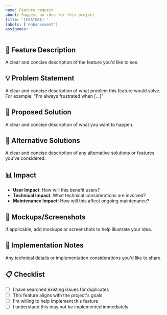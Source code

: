 ```yaml
---
name: Feature request
about: Suggest an idea for this project
title: '[FEATURE] '
labels: ['enhancement']
assignees: ''
---
```


## 🚀 Feature Description
A clear and concise description of the feature you'd like to see.

## 💡 Problem Statement
A clear and concise description of what problem this feature would solve. For example: "I'm always frustrated when [...]"

## 🎯 Proposed Solution
A clear and concise description of what you want to happen.

## 🔄 Alternative Solutions
A clear and concise description of any alternative solutions or features you've considered.

## 📊 Impact
- **User Impact**: How will this benefit users?
- **Technical Impact**: What technical considerations are involved?
- **Maintenance Impact**: How will this affect ongoing maintenance?

## 🎨 Mockups/Screenshots
If applicable, add mockups or screenshots to help illustrate your idea.

## 🔧 Implementation Notes
Any technical details or implementation considerations you'd like to share.

## 📋 Checklist
- [ ] I have searched existing issues for duplicates
- [ ] This feature aligns with the project's goals
- [ ] I'm willing to help implement this feature
- [ ] I understand this may not be implemented immediately 